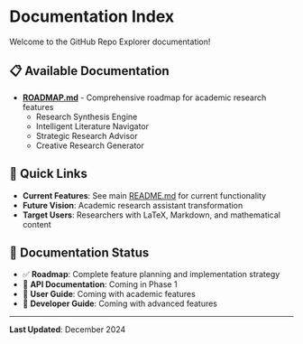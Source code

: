 # Documentation Index

Welcome to the GitHub Repo Explorer documentation!

## 📋 **Available Documentation**

- **[ROADMAP.md](./ROADMAP.md)** - Comprehensive roadmap for academic research features
  - Research Synthesis Engine
  - Intelligent Literature Navigator  
  - Strategic Research Advisor
  - Creative Research Generator

## 🎯 **Quick Links**

- **Current Features**: See main [README.md](../README.md) for current functionality
- **Future Vision**: Academic research assistant transformation
- **Target Users**: Researchers with LaTeX, Markdown, and mathematical content

## 📝 **Documentation Status**

- ✅ **Roadmap**: Complete feature planning and implementation strategy
- 🔄 **API Documentation**: Coming in Phase 1
- 🔄 **User Guide**: Coming with academic features
- 🔄 **Developer Guide**: Coming with advanced features

---

**Last Updated**: December 2024 